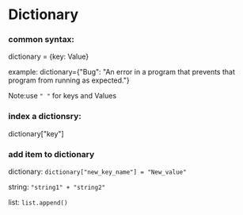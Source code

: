 # Dictionary

### common syntax: 
dictionary = {key: Value}

example: dictionary={"Bug": "An error in a program that prevents that program from running as expected."}

Note:use `" "` for keys and Values

### index a dictionsry: 
dictionary["key"]

### add item to dictionary
dictionary: `dictionary["new_key_name"] = "New_value"`
   
string: `"string1" + "string2"`
   
list: `list.append()`

###

